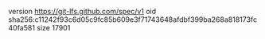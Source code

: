 version https://git-lfs.github.com/spec/v1
oid sha256:c11242f93c6d05c9fc85b609e3f71743648afdbf399ba268a818173fc40fa581
size 17901
